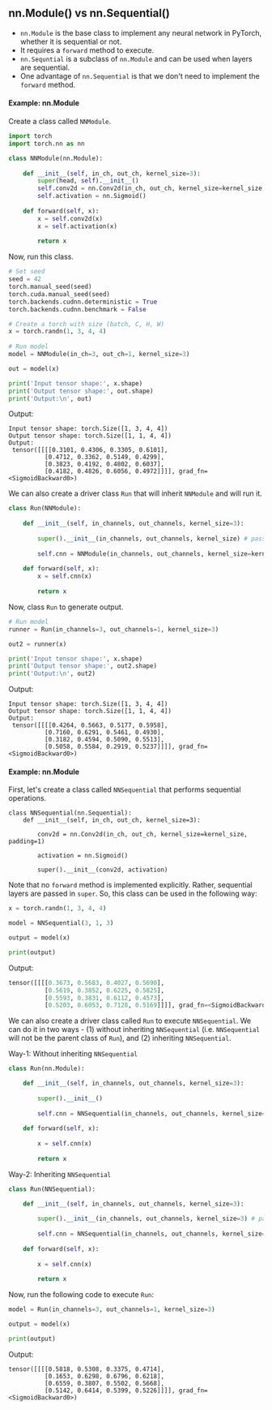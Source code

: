 ## nn.Module() vs nn.Sequential()
* `nn.Module` is the base class to implement any neural network in PyTorch, whether it is sequential or not.
* It requires a `forward` method to execute.
* `nn.Sequntial` is a subclass of `nn.Module` and can be used when layers are sequential.
* One advantage of `nn.Sequential` is that we don't need to implement the `forward` method.


#### Example: nn.Module

Create a class called `NNModule`.

```python
import torch
import torch.nn as nn

class NNModule(nn.Module):
    
    def __init__(self, in_ch, out_ch, kernel_size=3):        
        super(head, self).__init__()        
        self.conv2d = nn.Conv2d(in_ch, out_ch, kernel_size=kernel_size, padding=1)        
        self.activation = nn.Sigmoid()
        
    def forward(self, x):        
        x = self.conv2d(x)        
        x = self.activation(x)
        
        return x
```
Now, run this class.

```python
# Set seed        
seed = 42
torch.manual_seed(seed)
torch.cuda.manual_seed(seed)
torch.backends.cudnn.deterministic = True
torch.backends.cudnn.benchmark = False        

# Create a torch with size (batch, C, H, W)        
x = torch.randn(1, 3, 4, 4)        
    
# Run model
model = NNModule(in_ch=3, out_ch=1, kernel_size=3)

out = model(x)

print('Input tensor shape:', x.shape)
print('Output tensor shape:', out.shape)
print('Output:\n', out) 
```
Output:
```
Input tensor shape: torch.Size([1, 3, 4, 4])
Output tensor shape: torch.Size([1, 1, 4, 4])
Output:
 tensor([[[[0.3101, 0.4306, 0.3305, 0.6101],
          [0.4712, 0.3362, 0.5149, 0.4299],
          [0.3823, 0.4192, 0.4802, 0.6037],
          [0.4182, 0.4826, 0.6056, 0.4972]]]], grad_fn=<SigmoidBackward0>)
```

We can also create a driver class `Run` that will inherit `NNModule` and will run it.

```python
class Run(NNModule):
    
    def __init__(self, in_channels, out_channels, kernel_size=3):
        
        super().__init__(in_channels, out_channels, kernel_size) # pass parameters for the parent class
        
        self.cnn = NNModule(in_channels, out_channels, kernel_size=kernel_size)
        
    def forward(self, x):
        x = self.cnn(x)
        
        return x   
```
Now, class `Run` to generate output.

```python
# Run model
runner = Run(in_channels=3, out_channels=1, kernel_size=3)

out2 = runner(x)

print('Input tensor shape:', x.shape)
print('Output tensor shape:', out2.shape)
print('Output:\n', out2)  
```
Output:
```
Input tensor shape: torch.Size([1, 3, 4, 4])
Output tensor shape: torch.Size([1, 1, 4, 4])
Output:
 tensor([[[[0.4264, 0.5663, 0.5177, 0.5958],
          [0.7160, 0.6291, 0.5461, 0.4930],
          [0.3182, 0.4594, 0.5090, 0.5513],
          [0.5058, 0.5584, 0.2919, 0.5237]]]], grad_fn=<SigmoidBackward0>)
```
#### Example: nn.Module
First, let's create a class called `NNSequential` that performs sequential operations. 

```pyhon
class NNSequential(nn.Sequential):
    def __init__(self, in_ch, out_ch, kernel_size=3):
        
        conv2d = nn.Conv2d(in_ch, out_ch, kernel_size=kernel_size, padding=1)
        
        activation = nn.Sigmoid()
        
        super().__init__(conv2d, activation)
```

Note that no `forward` method is implemented explicitly. Rather, sequential layers are passed in `super`. So, this class can be used in the following way:

```python
x = torch.randn(1, 3, 4, 4)

model = NNSequential(3, 1, 3)

output = model(x)

print(output)
```

Output:
```python
tensor([[[[0.3673, 0.5683, 0.4027, 0.5690],
          [0.5619, 0.3852, 0.6225, 0.5825],
          [0.5593, 0.3831, 0.6112, 0.4573],
          [0.5203, 0.6053, 0.7128, 0.5169]]]], grad_fn=<SigmoidBackward0>)
```
We can also create a driver class called `Run` to execute `NNSequential`. We can do it in two ways - (1) without inheriting `NNSequential` (i.e. `NNSequential` will not be the parent class of `Run`), and (2) inheriting `NNSequential`.

Way-1: Without inheriting `NNSequential` 
```python
class Run(nn.Module):

    def __init__(self, in_channels, out_channels, kernel_size=3):
        
        super().__init__()
        
        self.cnn = NNSequential(in_channels, out_channels, kernel_size=3)      
                
    def forward(self, x):
        
        x = self.cnn(x)
        
        return x
```
Way-2: Inheriting `NNSequential`

```python
class Run(NNSequential):

    def __init__(self, in_channels, out_channels, kernel_size=3):
        
        super().__init__(in_channels, out_channels, kernel_size=3) # pass parameters for the parent class
        
        self.cnn = NNSequential(in_channels, out_channels, kernel_size=3)        
        
    def forward(self, x):
        
        x = self.cnn(x)
        
        return x
```
Now, run the following code to execute `Run`:
```python
model = Run(in_channels=3, out_channels=1, kernel_size=3)  

output = model(x) 

print(output)
```
Output:
```
tensor([[[[0.5818, 0.5308, 0.3375, 0.4714],
          [0.1653, 0.6298, 0.6796, 0.6218],
          [0.6559, 0.3807, 0.5502, 0.5668],
          [0.5142, 0.6414, 0.5399, 0.5226]]]], grad_fn=<SigmoidBackward0>)
```
